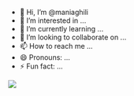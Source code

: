 - 👋 Hi, I’m @maniaghili
- 👀 I’m interested in ...
- 🌱 I’m currently learning ...
- 💞️ I’m looking to collaborate on ...
- 📫 How to reach me ...
- 😄 Pronouns: ...
- ⚡ Fun fact: ...

<img src="https://github-readme-stats.vercel.app/api?username=maniaghili&show_icons=true&theme=radical">

